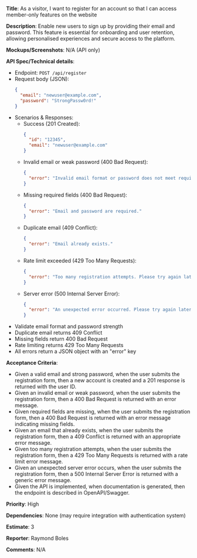 
**Title**: As a visitor, I want to register for an account so that I can access member-only features on the website

**Description**: 
Enable new users to sign up by providing their email and password. This feature is essential for onboarding and user retention, allowing personalised experiences and secure access to the platform.

**Mockups/Screenshots**: 
N/A (API only)

**API Spec/Technical details**:
- Endpoint: `POST /api/register`
- Request body (JSON):
  ```json
  {
    "email": "newuser@example.com",
    "password": "StrongPassw0rd!"
  }
  ```
- Scenarios & Responses:
  - Success (201 Created):
    ```json
    {
      "id": "12345",
      "email": "newuser@example.com"
    }
    ```
  - Invalid email or weak password (400 Bad Request):
    ```json
    {
      "error": "Invalid email format or password does not meet requirements."
    }
    ```
  - Missing required fields (400 Bad Request):
    ```json
    {
      "error": "Email and password are required."
    }
    ```
  - Duplicate email (409 Conflict):
    ```json
    {
      "error": "Email already exists."
    }
    ```
  - Rate limit exceeded (429 Too Many Requests):
    ```json
    {
      "error": "Too many registration attempts. Please try again later."
    }
    ```
  - Server error (500 Internal Server Error):
    ```json
    {
      "error": "An unexpected error occurred. Please try again later."
    }
    ```
- Validate email format and password strength
- Duplicate email returns 409 Conflict
- Missing fields return 400 Bad Request
- Rate limiting returns 429 Too Many Requests
- All errors return a JSON object with an "error" key

**Acceptance Criteria**:
- Given a valid email and strong password, when the user submits the registration form, then a new account is created and a 201 response is returned with the user ID.
- Given an invalid email or weak password, when the user submits the registration form, then a 400 Bad Request is returned with an error message.
- Given required fields are missing, when the user submits the registration form, then a 400 Bad Request is returned with an error message indicating missing fields.
- Given an email that already exists, when the user submits the registration form, then a 409 Conflict is returned with an appropriate error message.
- Given too many registration attempts, when the user submits the registration form, then a 429 Too Many Requests is returned with a rate limit error message.
- Given an unexpected server error occurs, when the user submits the registration form, then a 500 Internal Server Error is returned with a generic error message.
- Given the API is implemented, when documentation is generated, then the endpoint is described in OpenAPI/Swagger.

**Priority**: High

**Dependencies**: None (may require integration with authentication system)

**Estimate**: 3

**Reporter**: Raymond Boles

**Comments**: N/A
